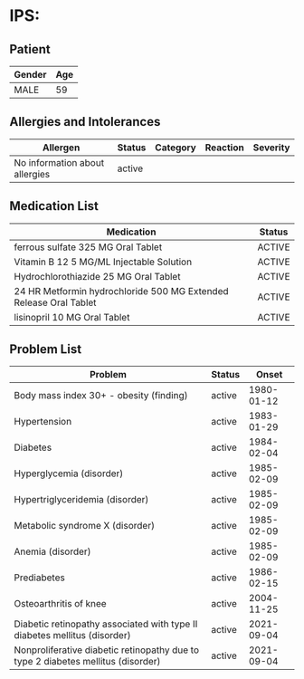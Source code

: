 # IPS:

## Patient

|Gender|Age|
|---|---|
|MALE|59|

## Allergies and Intolerances

|Allergen|Status|Category|Reaction|Severity|
|---|---|---|---|---|
|No information about allergies|active||||

## Medication List

|Medication|Status|
|---|---|
|ferrous sulfate 325 MG Oral Tablet|ACTIVE|
|Vitamin B 12 5 MG/ML Injectable Solution|ACTIVE|
|Hydrochlorothiazide 25 MG Oral Tablet|ACTIVE|
|24 HR Metformin hydrochloride 500 MG Extended Release Oral Tablet|ACTIVE|
|lisinopril 10 MG Oral Tablet|ACTIVE|

## Problem List

|Problem|Status|Onset|
|---|---|---|
|Body mass index 30+ - obesity (finding)|active|1980-01-12|
|Hypertension|active|1983-01-29|
|Diabetes|active|1984-02-04|
|Hyperglycemia (disorder)|active|1985-02-09|
|Hypertriglyceridemia (disorder)|active|1985-02-09|
|Metabolic syndrome X (disorder)|active|1985-02-09|
|Anemia (disorder)|active|1985-02-09|
|Prediabetes|active|1986-02-15|
|Osteoarthritis of knee|active|2004-11-25|
|Diabetic retinopathy associated with type II diabetes mellitus (disorder)|active|2021-09-04|
|Nonproliferative diabetic retinopathy due to type 2 diabetes mellitus (disorder)|active|2021-09-04|
